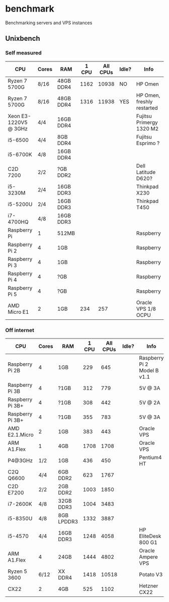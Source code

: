 # benchmark
Benchmarking servers and VPS instances


## Unixbench


### Self measured

| CPU | Cores | RAM | 1 CPU | All CPUs | Idle? | Info |
|-----|--|--|---|-|-|-|
| Ryzen 7 5700G | 8/16 | 48GB DDR4 | 1162 | 10938 | NO | HP Omen |
| Ryzen 7 5700G | 8/16 | 48GB DDR4 | 1316 | 11938 | YES | HP Omen, freshly restarted |
| Xeon E3-1220V5 @ 3GHz | 4/4 | 16GB DDR4 | | | | Fujitsu Primergy 1320 M2 |
| i5-6500 | 4/4 | 8GB DDR4 | | | | Fujitsu Esprimo ? |
| i5-6700K | 4/8 | 16GB DDR4 | | | | |
| C2D 7200 | 2/2 | ?GB DDR2 | | | | Dell Latitude D620? |
| i5-3230M | 2/4 | 16GB DDR3 | | | | Thinkpad X230 |
| i5-5200U | 2/4 | 16GB DDR3 | | | | Thinkpad T450 |
| i7-4700HQ | 4/8 | 16GB DDR3 | | | | | Thinkpad T540p |
| Raspberry Pi | 1 | 512MB | | | | Raspberry |
| Raspberry Pi 2 | 4 | 1GB | | | | Raspberry |
| Raspberry Pi 3 | 4 | 1GB | | | | Raspberry |
| Raspberry Pi 4 | 4 | ?GB | | | | Raspberry |
| Raspberry Pi 5 | 4 | ?GB | | | | Raspberry |
| AMD Micro E1 | 2 | 1GB | 234 | 257 | | Oracle VPS 1/8 OCPU |


 ### Off internet


| CPU | Cores | RAM | 1 CPU | All CPUs | Idle? | Info | Where |
|-|-|-|-|-|-|-|-|
| Raspberry Pi 2B | 4 | 1GB | 229 | 645 | | Raspberry Pi 2 Model B v1.1 | [link](https://leo.leung.xyz/wiki/Benchmark_for_Raspberry_Pi_2) |
| Raspberry Pi 3B | 4 | ?1GB | 312 | 779 | | 5V @ 3A | [link](https://qiita.com/yyano/items/62aa7f9f488eaa0de77b) |
| Raspberry Pi 3B+ | 4 | ?1GB | 308 | 442 | | 5V @ 2A | [link](https://qiita.com/yyano/items/62aa7f9f488eaa0de77b) |
| Raspberry Pi 3B+ | 4 | ?1GB | 355 | 783 | | 5V @ 3A | [link](https://qiita.com/yyano/items/62aa7f9f488eaa0de77b) |
| AMD E2.1.Micro | 2 | 1GB | 383 | 443 | | Oracle VPS | [link](https://leo.leung.xyz/wiki/Benchmark_for_Oracle_Cloud_VM.Standard.E2.1.Micro) |
| ARM A1.Flex | 1 | 4GB | 1708 | 1708 | | Oracle VPS | [link](https://leo.leung.xyz/wiki/Benchmark_for_Oracle_Cloud_VM.Standard.A1.Flex) |
| P4@3GHz | 1/2 | 1GB | 436 | 450 | | Pentium4 HT | [link](https://leo.leung.xyz/wiki/Benchmark_for_a_Pentium_4_@_3GHz) |
| C2Q Q6600 | 4/4 | 6GB DDR2 | 623 | 1767 | | | [link](https://leo.leung.xyz/wiki/Benchmark_for_Core2_Quad_Q6600) |
| C2D E7200 | 2/2 | 2GB DDR2 | 1003 | 1850 | | | [link](https://leo.leung.xyz/wiki/Benchmark_for_Core2_Duo_E7200) |
| i7-2600K | 4/8 | 32GB DDR3 | 1004 | 3483 | | | [link](https://leo.leung.xyz/wiki/Benchmark_for_Intel_i7-2600k) |
| i5-8350U | 4/8 | 8GB LPDDR3 | 1332 | 3887 | | | [link](https://leo.leung.xyz/wiki/Benchmark_for_Latitude_5290) |
| i5-4570 | 4/4 | 16GB DDR3 | 1248 | 4058 | | HP EliteDesk 800 G1 | [link](https://leo.leung.xyz/wiki/Benchmark_for_HP_EliteDesk_800_G1) |
| ARM A1.Flex | 4 | 24GB | 1444 | 4802 | | Oracle Ampere VPS | [link]() |
| Ryzen 5 3600 | 6/12 | XX DDR4 | 1418 | 10518 | | Potato V3 | [link]() |
| CX22 | 2 | 4GB | 525 | 1102 | | Hetzner CX22 | [link]() |